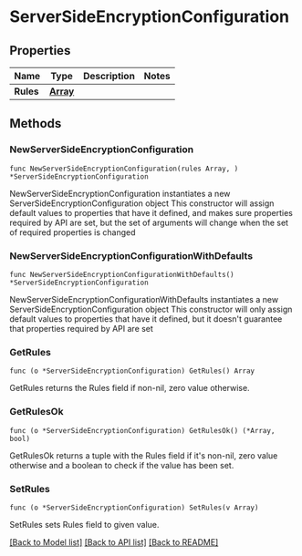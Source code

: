 # ServerSideEncryptionConfiguration

## Properties

Name | Type | Description | Notes
------------ | ------------- | ------------- | -------------
**Rules** | [**Array**](array.md) |  | 

## Methods

### NewServerSideEncryptionConfiguration

`func NewServerSideEncryptionConfiguration(rules Array, ) *ServerSideEncryptionConfiguration`

NewServerSideEncryptionConfiguration instantiates a new ServerSideEncryptionConfiguration object
This constructor will assign default values to properties that have it defined,
and makes sure properties required by API are set, but the set of arguments
will change when the set of required properties is changed

### NewServerSideEncryptionConfigurationWithDefaults

`func NewServerSideEncryptionConfigurationWithDefaults() *ServerSideEncryptionConfiguration`

NewServerSideEncryptionConfigurationWithDefaults instantiates a new ServerSideEncryptionConfiguration object
This constructor will only assign default values to properties that have it defined,
but it doesn't guarantee that properties required by API are set

### GetRules

`func (o *ServerSideEncryptionConfiguration) GetRules() Array`

GetRules returns the Rules field if non-nil, zero value otherwise.

### GetRulesOk

`func (o *ServerSideEncryptionConfiguration) GetRulesOk() (*Array, bool)`

GetRulesOk returns a tuple with the Rules field if it's non-nil, zero value otherwise
and a boolean to check if the value has been set.

### SetRules

`func (o *ServerSideEncryptionConfiguration) SetRules(v Array)`

SetRules sets Rules field to given value.



[[Back to Model list]](../README.md#documentation-for-models) [[Back to API list]](../README.md#documentation-for-api-endpoints) [[Back to README]](../README.md)


